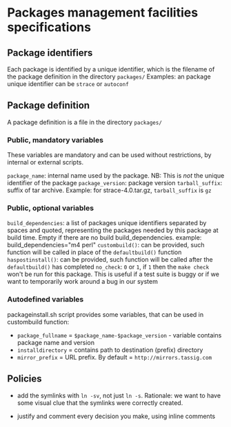 # Packages management facilities specifications

## Package identifiers

Each package is identified by a unique identifier, which is the filename of the package definition in the directory `packages/`
Examples: an package unique identifier can be `strace` or `autoconf`


## Package definition

A package definition is a file in the directory `packages/`

### Public, mandatory variables

These variables are mandatory and can be used without restrictions, by internal or external scripts.

`package_name`: internal name used by the package. NB: This is *not* the unique identifier of the package
`package_version`: package version
`tarball_suffix`: suffix of tar archive. Example: for strace-4.0.tar.gz, `tarball_suffix` is `gz`

### Public, optional variables

`build_dependencies`: a list of packages unique identifiers separated by spaces and quoted, representing the packages needed by this package at build time. Empty if there are no build build_dependencies. example: build_dependencies="m4 perl"
`custombuild()`: can be provided, such function will be called in place of the `defaultbuild()` function
`haspostinstall()`: can be provided, such function will be called after the `defaultbuild()` has completed
`no_check`: `0` or `1`, if `1` then the `make check` won't be run for this package. This is useful if a test suite is buggy or if we want to temporarily work around a bug in our system

### Autodefined variables

packageinstall.sh script provides some variables, that can be used in custombuild function:

* `package_fullname` = `$package_name-$package_version` - variable contains package name and version
* `installdirectory` = contains path to destination (prefix) directory
* `mirror_prefix` = URL prefix. By default = `http://mirrors.tassig.com`

## Policies

* add the symlinks with `ln -sv`, not just `ln -s`. Rationale: we want to have some visual clue that the symlinks were correctly created.

* justify and comment every decision you make, using inline comments
